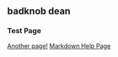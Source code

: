 ## badknob dean

### Test Page

<a href="FirstPage">Another page!</a>
<a href="markdownHelp">Markdown Help Page</a>
